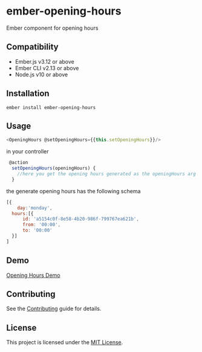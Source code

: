 ember-opening-hours
==============================================================================

Ember component for opening hours


Compatibility
------------------------------------------------------------------------------

* Ember.js v3.12 or above
* Ember CLI v2.13 or above
* Node.js v10 or above


Installation
------------------------------------------------------------------------------

```
ember install ember-opening-hours
```


Usage
------------------------------------------------------------------------------

```javascript
<OpeningHours @setOpeningHours={{this.setOpeningHours}}/>
```

in your controller 
```javascript
 @action
  setOpeningHours(openingHours) {
    //here you get the opening hours generated as the openingHours arg  
  }
```
the generate opening hours has the following schema 
```javascript
[{
	day:'monday',
  hours:[{
	  id: 'a5154c0f-8e58-4b20-986f-799767ea621b',
	  from: '00:00',
	  to: '00:00' 
  }]
]
```

Demo
------------------------------------------------------------------------------

 [Opening Hours Demo](https://amiarslimane.github.io/ember-opening-hours/ "Demo")


Contributing
------------------------------------------------------------------------------

See the [Contributing](CONTRIBUTING.md) guide for details.


License
------------------------------------------------------------------------------

This project is licensed under the [MIT License](LICENSE.md).
